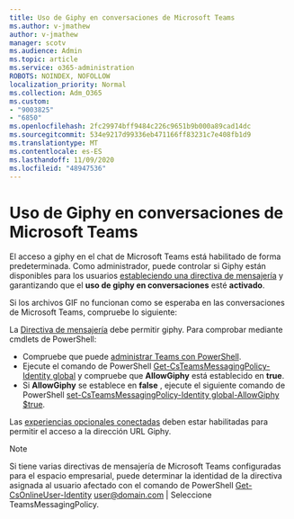 ```yaml
---
title: Uso de Giphy en conversaciones de Microsoft Teams
ms.author: v-jmathew
author: v-jmathew
manager: scotv
ms.audience: Admin
ms.topic: article
ms.service: o365-administration
ROBOTS: NOINDEX, NOFOLLOW
localization_priority: Normal
ms.collection: Adm_O365
ms.custom:
- "9003825"
- "6850"
ms.openlocfilehash: 2fc29974bff9484c226c9651b9b000a89cad14dc
ms.sourcegitcommit: 534e9217d99336eb471166ff83231c7e408fb1d9
ms.translationtype: MT
ms.contentlocale: es-ES
ms.lasthandoff: 11/09/2020
ms.locfileid: "48947536"
---
```

# <a name="using-giphys-in-teams-conversations"></a>Uso de Giphy en conversaciones de Microsoft Teams

El acceso a giphy en el chat de Microsoft Teams está habilitado de forma predeterminada. Como administrador, puede controlar si Giphy están disponibles para los usuarios [estableciendo una directiva de mensajería](https://docs.microsoft.com/microsoftteams/messaging-policies-in-teams#messaging-policy-settings) y garantizando que el **uso de giphy en conversaciones** esté **activado**.

Si los archivos GIF no funcionan como se esperaba en las conversaciones de Microsoft Teams, compruebe lo siguiente:

La [Directiva de mensajería](https://docs.microsoft.com/microsoftteams/messaging-policies-in-teams) debe permitir giphy. Para comprobar mediante cmdlets de PowerShell:

- Compruebe que puede [administrar Teams con PowerShell](https://docs.microsoft.com/microsoftteams/teams-powershell-overview?view=o365-worldwide#manage-teams-with-powershell).
- Ejecute el comando de PowerShell [Get-CsTeamsMessagingPolicy-Identity global](https://docs.microsoft.com/powershell/module/skype/get-csteamsmessagingpolicy?view=skype-ps) y compruebe que **AllowGiphy** está establecido en **true**.
- Si **AllowGiphy** se establece en **false** , ejecute el siguiente comando de PowerShell [set-CsTeamsMessagingPolicy-Identity global-AllowGiphy $true](https://docs.microsoft.com/powershell/module/skype/set-csteamsmessagingpolicy?view=skype-ps).

Las [experiencias opcionales conectadas](https://docs.microsoft.com/deployoffice/privacy/optional-connected-experiences) deben estar habilitadas para permitir el acceso a la dirección URL Giphy.

> [!NOTE]
> Si tiene varias directivas de mensajería de Microsoft Teams configuradas para el espacio empresarial, puede determinar la identidad de la directiva asignada al usuario afectado con el comando de PowerShell [Get-CsOnlineUser-Identity](https://docs.microsoft.com/powershell/module/skype/get-csonlineuser?view=skype-ps) <user@domain.com> | Seleccione TeamsMessagingPolicy.
